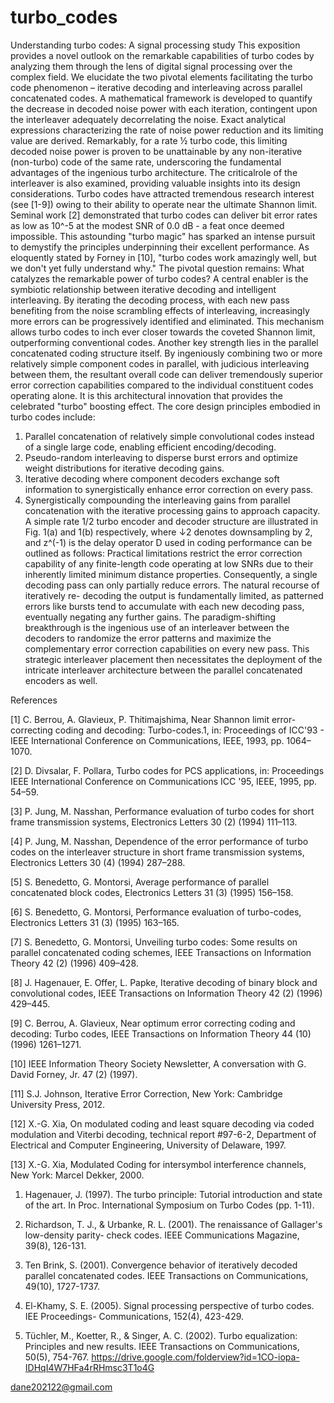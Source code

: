 # turbo_codes
Understanding turbo codes: A signal processing study
This exposition provides a novel outlook on the remarkable 
capabilities of turbo codes by analyzing them through the lens 
of digital signal processing over the complex field. We elucidate 
the two pivotal elements facilitating the turbo code 
phenomenon – iterative decoding and interleaving across 
parallel concatenated codes. A mathematical framework is 
developed to quantify the decrease in decoded noise power 
with each iteration, contingent upon the interleaver adequately 
decorrelating the noise. Exact analytical expressions 
characterizing the rate of noise power reduction and its limiting 
value are derived. Remarkably, for a rate ½ turbo code, this 
limiting decoded noise power is proven to be unattainable by 
any non-iterative (non-turbo) code of the same rate, 
underscoring the fundamental advantages of the ingenious 
turbo architecture. The criticalrole of the interleaver is also 
examined, providing valuable insights into its design 
considerations.
Turbo codes have attracted tremendous research interest 
(see [1-9]) owing to their ability to operate near the 
ultimate Shannon limit. Seminal work [2] demonstrated 
that turbo codes can deliver bit error rates as low as 10^-5 
at the modest SNR of 0.0 dB - a feat once deemed 
impossible. This astounding "turbo magic" has sparked an 
intense pursuit to demystify the principles underpinning 
their excellent performance. As eloquently stated by 
Forney in [10], "turbo codes work amazingly well, but we 
don't yet fully understand why." The pivotal question 
remains: What catalyzes the remarkable power of turbo 
codes?
A central enabler is the symbiotic relationship between 
iterative decoding and intelligent interleaving. By iterating 
the decoding process, with each new pass benefiting from 
the noise scrambling effects of interleaving, increasingly 
more errors can be progressively identified and eliminated. 
This mechanism allows turbo codes to inch ever closer 
towards the coveted Shannon limit, outperforming 
conventional codes. 
Another key strength lies in the parallel concatenated 
coding structure itself. By ingeniously combining two or more relatively simple component codes in parallel, with 
judicious interleaving between them, the resultant overall 
code can deliver tremendously superior error correction 
capabilities compared to the individual constituent codes 
operating alone. It is this architectural innovation that 
provides the celebrated "turbo" boosting effect.
The core design principles embodied in turbo codes 
include:
1) Parallel concatenation of relatively simple convolutional 
codes instead of a single large code, enabling efficient 
encoding/decoding.
2) Pseudo-random interleaving to disperse burst errors 
and optimize weight distributions for iterative decoding 
gains.
3) Iterative decoding where component decoders 
exchange soft information to synergistically enhance error 
correction on every pass.
4) Synergistically compounding the interleaving gains from 
parallel concatenation with the iterative processing gains 
to approach capacity. 
A simple rate 1/2 turbo encoder and decoder structure are 
illustrated in Fig. 1(a) and 1(b) respectively, where ↓2 
denotes downsampling by 2, and z^(-1) is the delay 
operator D used in coding performance can be outlined as 
follows:
Practical limitations restrict the error correction capability 
of any finite-length code operating at low SNRs due to their inherently limited minimum distance properties. 
Consequently, a single decoding pass can only partially 
reduce errors. The natural recourse of iteratively re-
decoding the output is fundamentally limited, as patterned 
errors like bursts tend to accumulate with each new 
decoding pass, eventually negating any further gains. The 
paradigm-shifting breakthrough is the ingenious use of an 
interleaver between the decoders to randomize the error 
patterns and maximize the complementary error correction 
capabilities on every new pass. This strategic interleaver 
placement then necessitates the deployment of the 
intricate interleaver architecture between the parallel 
concatenated encoders as well.

References

[1] C. Berrou, A. Glavieux, P. Thitimajshima, Near Shannon limit error-correcting coding and 
decoding: Turbo-codes.1, in: Proceedings of ICC'93 - IEEE International
Conference on Communications, IEEE, 1993, pp. 1064–1070.

[2] D. Divsalar, F. Pollara, Turbo codes for PCS applications, in: Proceedings IEEE International 
Conference on Communications ICC '95, IEEE, 1995, pp. 54–59.

[3] P. Jung, M. Nasshan, Performance evaluation of turbo codes for short frame transmission 
systems, Electronics Letters 30 (2) (1994) 111–113.

[4] P. Jung, M. Nasshan, Dependence of the error performance of turbo codes on the 
interleaver structure in short frame transmission systems, Electronics Letters 30
(4) (1994) 287–288.

[5] S. Benedetto, G. Montorsi, Average performance of parallel concatenated block codes, 
Electronics Letters 31 (3) (1995) 156–158.

[6] S. Benedetto, G. Montorsi, Performance evaluation of turbo-codes, Electronics Letters 31 (3) 
(1995) 163–165.

[7] S. Benedetto, G. Montorsi, Unveiling turbo codes: Some results on parallel concatenated 
coding schemes, IEEE Transactions on Information Theory 42 (2) (1996)
409–428.

[8] J. Hagenauer, E. Offer, L. Papke, Iterative decoding of binary block and convolutional codes, 
IEEE Transactions on Information Theory 42 (2) (1996) 429–445.

[9] C. Berrou, A. Glavieux, Near optimum error correcting coding and decoding: Turbo codes, 
IEEE Transactions on Information Theory 44 (10) (1996) 1261–1271.

[10] IEEE Information Theory Society Newsletter, A conversation with G. David Forney, Jr. 47 (2) 
(1997).

[11] S.J. Johnson, Iterative Error Correction, New York: Cambridge University Press, 2012.

[12] X.-G. Xia, On modulated coding and least square decoding via coded modulation and 
Viterbi decoding, technical report #97-6-2, Department of Electrical and
Computer Engineering, University of Delaware, 1997.

[13] X.-G. Xia, Modulated Coding for intersymbol interference channels, New York: Marcel 
Dekker, 2000.

1. Hagenauer, J. (1997). The turbo principle: Tutorial introduction and state of the art. In Proc. 
International Symposium on Turbo Codes (pp. 1-11).

2. Richardson, T. J., & Urbanke, R. L. (2001). The renaissance of Gallager's low-density parity-
check codes. IEEE Communications Magazine, 39(8), 126-131.

3. Ten Brink, S. (2001). Convergence behavior of iteratively decoded parallel concatenated 
codes. IEEE Transactions on Communications, 49(10), 1727-1737.

4. El-Khamy, S. E. (2005). Signal processing perspective of turbo codes. IEE Proceedings-
Communications, 152(4), 423-429.

5. Tüchler, M., Koetter, R., & Singer, A. C. (2002). Turbo equalization: Principles and new results. 
IEEE Transactions on Communications, 50(5), 754-767.
https://drive.google.com/folderview?id=1CO-iopa-IDHqI4W7HFa4rRHmsc3T1o4G

dane202122@gmail.com
